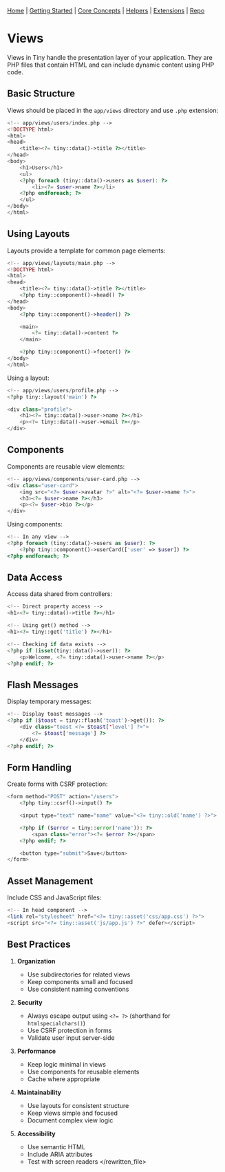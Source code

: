 [Home](../readme.md) | [Getting Started](../getting-started) | [Core Concepts](../core-concepts) | [Helpers](../helpers) | [Extensions](../extensions) | [Repo](https://github.com/ranaroussi/tiny)

# Views

Views in Tiny handle the presentation layer of your application. They are PHP files that contain HTML and can include dynamic content using PHP code.

## Basic Structure

Views should be placed in the `app/views` directory and use `.php` extension:

```php
<!-- app/views/users/index.php -->
<!DOCTYPE html>
<html>
<head>
    <title><?= tiny::data()->title ?></title>
</head>
<body>
    <h1>Users</h1>
    <ul>
    <?php foreach (tiny::data()->users as $user): ?>
        <li><?= $user->name ?></li>
    <?php endforeach; ?>
    </ul>
</body>
</html>
```

## Using Layouts

Layouts provide a template for common page elements:

```php
<!-- app/views/layouts/main.php -->
<!DOCTYPE html>
<html>
<head>
    <title><?= tiny::data()->title ?></title>
    <?php tiny::component()->head() ?>
</head>
<body>
    <?php tiny::component()->header() ?>

    <main>
        <?= tiny::data()->content ?>
    </main>

    <?php tiny::component()->footer() ?>
</body>
</html>
```

Using a layout:
```php
<!-- app/views/users/profile.php -->
<?php tiny::layout('main') ?>

<div class="profile">
    <h1><?= tiny::data()->user->name ?></h1>
    <p><?= tiny::data()->user->email ?></p>
</div>
```

## Components

Components are reusable view elements:

```php
<!-- app/views/components/user-card.php -->
<div class="user-card">
    <img src="<?= $user->avatar ?>" alt="<?= $user->name ?>">
    <h3><?= $user->name ?></h3>
    <p><?= $user->bio ?></p>
</div>
```

Using components:
```php
<!-- In any view -->
<?php foreach (tiny::data()->users as $user): ?>
    <?php tiny::component()->userCard(['user' => $user]) ?>
<?php endforeach; ?>
```

## Data Access

Access data shared from controllers:

```php
<!-- Direct property access -->
<h1><?= tiny::data()->title ?></h1>

<!-- Using get() method -->
<h1><?= tiny::get('title') ?></h1>

<!-- Checking if data exists -->
<?php if (isset(tiny::data()->user)): ?>
    <p>Welcome, <?= tiny::data()->user->name ?></p>
<?php endif; ?>
```

## Flash Messages

Display temporary messages:

```php
<!-- Display toast messages -->
<?php if ($toast = tiny::flash('toast')->get()): ?>
    <div class="toast <?= $toast['level'] ?>">
        <?= $toast['message'] ?>
    </div>
<?php endif; ?>
```

## Form Handling

Create forms with CSRF protection:

```php
<form method="POST" action="/users">
    <?php tiny::csrf()->input() ?>

    <input type="text" name="name" value="<?= tiny::old('name') ?>">

    <?php if ($error = tiny::error('name')): ?>
        <span class="error"><?= $error ?></span>
    <?php endif; ?>

    <button type="submit">Save</button>
</form>
```

## Asset Management

Include CSS and JavaScript files:

```php
<!-- In head component -->
<link rel="stylesheet" href="<?= tiny::asset('css/app.css') ?>">
<script src="<?= tiny::asset('js/app.js') ?>" defer></script>
```

## Best Practices

1. **Organization**
   - Use subdirectories for related views
   - Keep components small and focused
   - Use consistent naming conventions

2. **Security**
   - Always escape output using `<?= ?>` (shorthand for `htmlspecialchars()`)
   - Use CSRF protection in forms
   - Validate user input server-side

3. **Performance**
   - Keep logic minimal in views
   - Use components for reusable elements
   - Cache where appropriate

4. **Maintainability**
   - Use layouts for consistent structure
   - Keep views simple and focused
   - Document complex view logic

5. **Accessibility**
   - Use semantic HTML
   - Include ARIA attributes
   - Test with screen readers
</rewritten_file>
